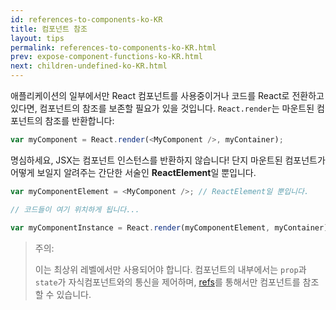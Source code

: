 ```yaml
---
id: references-to-components-ko-KR
title: 컴포넌트 참조
layout: tips
permalink: references-to-components-ko-KR.html
prev: expose-component-functions-ko-KR.html
next: children-undefined-ko-KR.html
---
```


애플리케이션의 일부에서만 React 컴포넌트를 사용중이거나 코드를 React로 전환하고 있다면, 컴포넌트의 참조를 보존할 필요가 있을 것입니다. `React.render`는 마운트된 컴포넌트의 참조를 반환합니다:

```js
var myComponent = React.render(<MyComponent />, myContainer);
```

명심하세요, JSX는 컴포넌트 인스턴스를 반환하지 않습니다! 단지 마운트된 컴포넌트가 어떻게 보일지 알려주는 간단한 서술인 **ReactElement**일 뿐입니다.

```js
var myComponentElement = <MyComponent />; // ReactElement일 뿐입니다.

// 코드들이 여기 위치하게 됩니다...

var myComponentInstance = React.render(myComponentElement, myContainer);
```

> 주의:
>
> 이는 최상위 레벨에서만 사용되어야 합니다. 컴포넌트의 내부에서는 `prop`과 `state`가 자식컴포넌트와의 통신을 제어하며, [refs](http://facebook.github.io/react/docs/more-about-refs-ko-KR.html)를 통해서만 컴포넌트를 참조할 수 있습니다.
